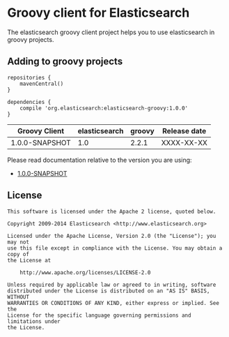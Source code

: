 Groovy client for Elasticsearch
===============================

The elasticsearch groovy client project helps you to use elasticsearch in
groovy projects.

Adding to groovy projects
-------------------------

```
repositories {
    mavenCentral()
}

dependencies {
    compile 'org.elasticsearch:elasticsearch-groovy:1.0.0'
}
```

|     Groovy Client           |    elasticsearch    |  groovy  | Release date |
|-----------------------------|---------------------|----------|:------------:|
| 1.0.0-SNAPSHOT              | 1.0                 |  2.2.1   |  XXXX-XX-XX  |

Please read documentation relative to the version you are using:

* [1.0.0-SNAPSHOT](https://github.com/elasticsearch/elasticsearch-groovy/blob/master/README.md)

License
-------

    This software is licensed under the Apache 2 license, quoted below.

    Copyright 2009-2014 Elasticsearch <http://www.elasticsearch.org>

    Licensed under the Apache License, Version 2.0 (the "License"); you may not
    use this file except in compliance with the License. You may obtain a copy of
    the License at

        http://www.apache.org/licenses/LICENSE-2.0

    Unless required by applicable law or agreed to in writing, software
    distributed under the License is distributed on an "AS IS" BASIS, WITHOUT
    WARRANTIES OR CONDITIONS OF ANY KIND, either express or implied. See the
    License for the specific language governing permissions and limitations under
    the License.
